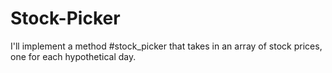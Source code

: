 # Stock-Picker
I'll implement a method #stock_picker that takes in an array of stock prices, one for each hypothetical day.
